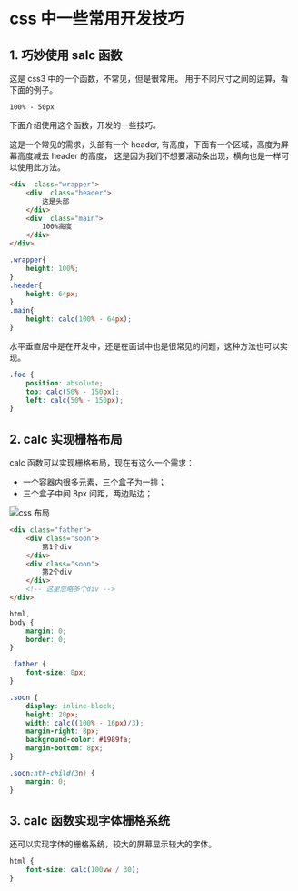 # css 中一些常用开发技巧

## 1. 巧妙使用 salc 函数

这是 css3 中的一个函数，不常见，但是很常用。
用于不同尺寸之间的运算，看下面的例子。

```text
100% - 50px
```

下面介绍使用这个函数，开发的一些技巧。

这是一个常见的需求，头部有一个 header, 有高度，下面有一个区域，高度为屏幕高度减去 header 的高度， 这是因为我们不想要滚动条出现，横向也是一样可以使用此方法。

```html
<div  class="wrapper">
    <div  class="header">
        这是头部
    </div>
    <div  class="main">
        100%高度
    </div>
</div>
```

```css
.wrapper{
    height: 100%;
}
.header{
    height: 64px;
}
.main{
    height: calc(100% - 64px);
}
```

水平垂直居中是在开发中，还是在面试中也是很常见的问题，这种方法也可以实现。

```css
.foo {
    position: absolute;
    top: calc(50% - 150px);
    left: calc(50% - 150px);
}
```

## 2. calc 实现栅格布局

calc 函数可以实现栅格布局，现在有这么一个需求：

- 一个容器内很多元素，三个盒子为一排；
- 三个盒子中间 8px 间距，两边贴边；

![css 布局](css-calc.png)

```html
<div class="father">
    <div class="soon">
        第1个div
    </div>
    <div class="soon">
        第2个div
    </div>
    <!-- 这里忽略多个div -->
</div>
```

```css
html,
body {
    margin: 0;
    border: 0;
}

.father {
    font-size: 0px;
}

.soon {
    display: inline-block;
    height: 20px;
    width: calc((100% - 16px)/3);
    margin-right: 8px;
    background-color: #1989fa;
    margin-bottom: 8px;
}

.soon:nth-child(3n) {
    margin: 0;
}
```

## 3. calc 函数实现字体栅格系统

还可以实现字体的栅格系统，较大的屏幕显示较大的字体。

```css
html {
    font-size: calc(100vw / 30);
}
```

<comment-comment/> 
